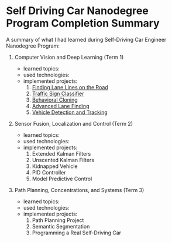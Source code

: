 # Self Driving Car Nanodegree Program Completion Summary

A summary of what I had learned during Self-Driving Car Engineer Nanodegree Program:

1. Computer Vision and Deep Learning (Term 1)
    + learned topics:
    + used technologies:
    + implemented projects:
        1. [Finding Lane Lines on the Road](https://github.com/mariusz-reichert/sdcn-projects/tree/master/finding-lane-lines-on-the-road)
        2. [Traffic Sign Classifier](https://github.com/mariusz-reichert/sdcn-projects/tree/master/traffic-sign-classifier)
        3. [Behavioral Cloning](https://github.com/mariusz-reichert/sdcn-projects/tree/master/behavioral-cloning)
        4. [Advanced Lane Finding](https://github.com/mariusz-reichert/sdcn-projects/tree/master/advanced-lane-finding)
        5. [Vehicle Detection and Tracking](https://github.com/mariusz-reichert/sdcn-projects/tree/master/vehicle-detection-and-tracking)
        
        
2. Sensor Fusion, Localization and Control (Term 2)
    + learned topics:
    + used technologies:
    + implemented projects:
        1. Extended Kalman Filters
        2. Unscented Kalman Filters
        3. Kidnapped Vehicle
        4. PID Controller
        5. Model Predictive Control
        
        
3. Path Planning, Concentrations, and Systems (Term 3)
    + learned topics:
    + used technologies:
    + implemented projects:
        1. Path Planning Project
        2. Semantic Segmentation
        3. Programming a Real Self-Driving Car


